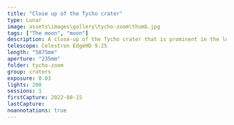 ```yaml
---
title: "Close up of the Tycho crater"
type: Lunar
image: assets\images\gallery\tycho-zoom\thumb.jpg
tags: ["The moon", "moon"]
description: A close-up of the Tycho crater that is prominent in the lower corner of the moon.
telescope: Celestron EdgeHD 9.25
length: "5875mm"
aperture: "235mm"
folder: tycho-zoom
group: craters
exposure: 0.03
lights: 200
sessions: 1
firstCapture: 2022-08-15
lastCapture:
noannotations: true
---
```

